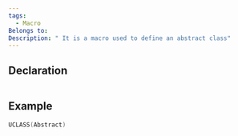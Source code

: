 ```yaml
---
tags:
  - Macro
Belongs to: 
Description: " It is a macro used to define an abstract class"
---
```


## Declaration

```cpp

```

## Example

```cpp
UCLASS(Abstract)
```


